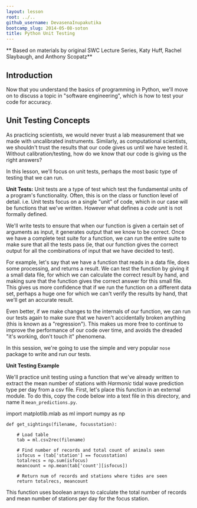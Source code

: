 ```yaml
---
layout: lesson
root: ../..
github_username: DevasenaInupakutika
bootcamp_slug: 2014-05-08-soton
title: Python Unit Testing
---
```


** Based on materials by original SWC Lecture Series, Katy Huff, Rachel Slaybaugh, and Anthony Scopatz**

## Introduction

Now that you understand the basics of programming in Python, we'll move on to 
discuss a topic in "software engineering", which is how to test your code 
for accuracy.

## Unit Testing Concepts

As practicing scientists, we would never trust a lab measurement that we made 
with uncalibrated instruments. Similarly, as computational scientists, we 
shouldn't trust the results that our code gives us until we have tested it. 
Without calibration/testing, how do we know that our code is giving us the 
right answers?

In this lesson, we'll focus on unit tests, perhaps the most basic type of 
testing that we can run.

**Unit Tests:** Unit tests are a type of test which test the fundamental
units of a program's functionality. Often, this is on the class or
function level of detail. i.e. Unit tests focus on a single "unit" of code, which in our case
will be functions that we've written. However what defines a *code unit* is not
formally defined.

We'll write tests to ensure that 
when our function is given a certain set of arguments as input, it generates 
output that we know to be correct. Once we have a complete test suite for a 
function, we can run the entire suite to make sure that all the tests pass (ie, 
that our function gives the correct output for all the combinations of input 
that we have decided to test).

For example, let's say that we have a function that reads in a data file, does 
some processing, and returns a result. We can test the function by giving it a 
small data file, for which we can calculate the correct result by hand, and 
making sure that the function gives the correct answer for this small file. 
This gives us more confidence that if we run the function on a different data 
set, perhaps a huge one for which we can't verify the results by hand, that 
we'll get an accurate result.

Even better, if we make changes to the internals of our function, we can run 
our tests again to make sure that we haven't accidentally broken anything (this 
is known as a "regression"). This makes us more free to continue to improve the 
performance of our code over time, and avoids the dreaded "it's working, don't 
touch it" phenomena.

In this session, we're going to use the simple and very popular `nose` package 
to write and run our tests.

**Unit Testing Example**

We'll practice unit testing using a function that we've already written to 
extract the mean number of stations with *Harmonic* tidal wave prediction type per day from a csv file. First, let's place this function in an external module. To do this, copy the code 
below into a text file in this directory, and name it `mean_predictions.py`.

import matplotlib.mlab as ml
	import numpy as np
	
	def get_sightings(filename, focusstation):
	
		# Load table
		tab = ml.csv2rec(filename)
	
		# Find number of records and total count of animals seen
		isfocus = (tab['station'] == focusstation)
		totalrecs = np.sum(isfocus)
		meancount = np.mean(tab['count'][isfocus])
	
		# Return num of records and stations where tides are seen
		return totalrecs, meancount

This function uses boolean arrays to calculate the total number of records and 
mean number of stations per day for the focus station.




















